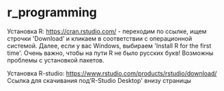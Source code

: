 # r_programming

Установка R: https://cran.rstudio.com/ - переходим по ссылке, ищем строчки 'Download' и кликаем в соответствии с операционной системой. Далее, если у вас Windows, выбираем 'Install R for the first time'. Очень важно, чтобы на пути R не было русских букв! Возможны проблемы с установкой пакетов.

Установка R-studio: https://www.rstudio.com/products/rstudio/download/ Ссылка для скачивания под'R-Studio Desktop' внизу страницы
